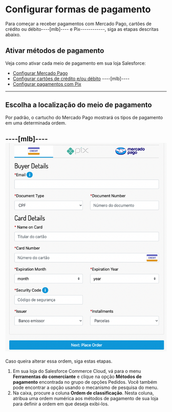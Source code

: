 # Configurar formas de pagamento

Para começar a receber pagamentos com Mercado Pago, cartões de crédito ou débito----[mlb]---- e Pix------------, siga as etapas descritas abaixo.

## Ativar métodos de pagamento

Veja como ativar cada meio de pagamento em sua loja Salesforce:

* [Configurar Mercado Pago](/developers/pt/docs/salesforce-commerce-cloud/integration-configuration/payments-configuration/mercadopago)
* [Configurar cartões de crédito e/ou débito](/developers/pt/docs/salesforce-commerce-cloud/integration-configuration/payments-configuration/credit-debit)
----[mlb]----
* [Configurar pagamentos com Pix](/developers/pt/docs/salesforce-commerce-cloud/integration-configuration/payments-configuration/pix)
------------

## Escolha a localização do meio de pagamento

Por padrão, o cartucho do Mercado Pago mostrará os tipos de pagamento em uma determinada ordem.

----[mlb]----
![payment_methods_v2](/images/salesforce/payment_methods_v2.png)
------------

Caso queira alterar essa ordem, siga estas etapas.

1. Em sua loja do Salesforce Commerce Cloud, vá para o menu **Ferramentas do comerciante** e clique na opção **Métodos de pagamento** encontrada no grupo de opções Pedidos. Você também pode encontrar a opção usando o mecanismo de pesquisa do menu.
2. Na caixa, procure a coluna **Ordem de classificação**. Nesta coluna, atribua uma ordem numérica aos métodos de pagamento de sua loja para definir a ordem em que deseja exibi-los.
